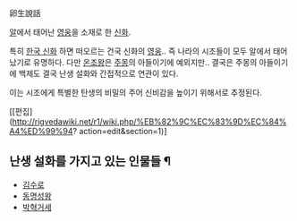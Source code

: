 卵生說話

[알](%EC%95%8C.md)에서 태어난 [영웅](%EC%98%81%EC%9B%85.md)을 소재로 한
[신화](%EC%8B%A0%ED%99%94.md).

특히 [한국 신화](%ED%95%9C%EA%B5%AD%20%EC%8B%A0%ED%99%94.md) 하면 떠오르는 건국 신화의
[영웅](%EC%98%81%EC%9B%85.md).. 즉 나라의 시조들이 모두 알에서 태어났기로 유명하다. 다만
[온조왕](%EC%98%A8%EC%A1%B0%EC%99%95.md)은 [주몽](%EC%A3%BC%EB%AA%BD.md)의
아들이기에 예외지만.. 결국은 주몽의 아들이기에 백제도 결국 난생 설화와 간접적으로 연관이 있다.

이는 시조에게 특별한 탄생의 비밀의 주어 신비감을 높이기 위해서로 추정된다.

[[편집](http://rigvedawiki.net/r1/wiki.php/%EB%82%9C%EC%83%9D%EC%84%A4%ED%99%94?
action=edit&section=1)]

## 난생 설화를 가지고 있는 인물들 ¶

  * [김수로](%EA%B9%80%EC%88%98%EB%A1%9C.md)
  * [동명성왕](%EB%8F%99%EB%AA%85%EC%84%B1%EC%99%95.md)
  * [박혁거세](%EB%B0%95%ED%98%81%EA%B1%B0%EC%84%B8.md)

